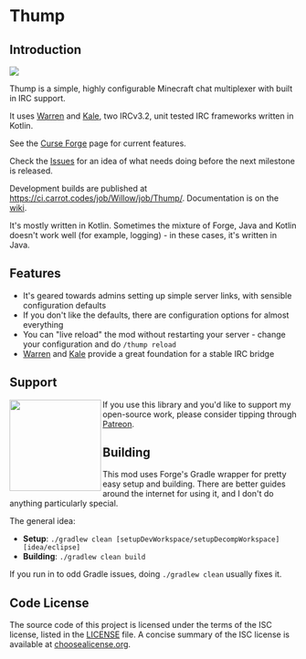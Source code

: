 # Thump

## Introduction

[![](http://cf.way2muchnoise.eu/full_thump_downloads.svg)](https://minecraft.curseforge.com/projects/thump)

Thump is a simple, highly configurable Minecraft chat multiplexer with built in IRC support.

It uses [Warren](https://github.com/WillowChat/Warren) and [Kale](https://github.com/WillowChat/Kale), two IRCv3.2, unit tested IRC frameworks written in Kotlin.

See the [Curse Forge](https://minecraft.curseforge.com/projects/thump) page for current features.

Check the [Issues](https://github.com/WillowChat/Thump/issues) for an idea of what needs doing before the next milestone is released.

Development builds are published at https://ci.carrot.codes/job/Willow/job/Thump/. Documentation is on the [wiki](https://github.com/WillowChat/Thump/wiki).

It's mostly written in Kotlin. Sometimes the mixture of Forge, Java and Kotlin doesn't work well (for example, logging) - in these cases, it's written in Java.

## Features

* It's geared towards admins setting up simple server links, with sensible configuration defaults
* If you don't like the defaults, there are configuration options for almost everything
* You can "live reload" the mod without restarting your server - change your configuration and do `/thump reload`
* [Warren](https://github.com/WillowChat/Warren) and [Kale](https://github.com/WillowChat/Kale) provide a great foundation for a stable IRC bridge

## Support

<a href="https://patreon.com/carrotcodes"><img src="https://s3.amazonaws.com/patreon_public_assets/toolbox/patreon.png" align="left" width="160" ></a>
If you use this library and you'd like to support my open-source work, please consider tipping through [Patreon](https://patreon.com/carrotcodes).

## Building
This mod uses Forge's Gradle wrapper for pretty easy setup and building. There are better guides around the internet for using it, and I don't do anything particularly special.

The general idea:
* **Setup**: `./gradlew clean [setupDevWorkspace/setupDecompWorkspace] [idea/eclipse]`
* **Building**: `./gradlew clean build`

If you run in to odd Gradle issues, doing `./gradlew clean` usually fixes it.

## Code License
The source code of this project is licensed under the terms of the ISC license, listed in the [LICENSE](LICENSE.md) file. A concise summary of the ISC license is available at [choosealicense.org](http://choosealicense.com/licenses/isc/).
